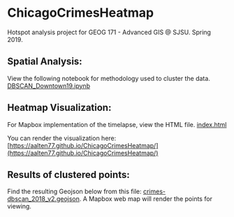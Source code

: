 # ChicagoCrimesHeatmap

Hotspot analysis project for GEOG 171 - Advanced GIS @ SJSU. Spring 2019.

## Spatial Analysis: 
View the following notebook for methodology used to cluster the data.
[DBSCAN_Downtown19.ipynb](https://github.com/aalten77/ChicagoCrimesHeatmap/blob/master/DBSCAN_Downtown19.ipynb)

## Heatmap Visualization:
For Mapbox implementation of the timelapse, view the HTML file. 
[index.html](https://github.com/aalten77/ChicagoCrimesHeatmap/blob/master/index.html)

You can render the visualization here: [https://aalten77.github.io/ChicagoCrimesHeatmap/](https://aalten77.github.io/ChicagoCrimesHeatmap/)

## Results of clustered points: 
Find the resulting Geojson below from this file: 
[crimes-dbscan_2018_v2.geojson](https://github.com/aalten77/ChicagoCrimesHeatmap/blob/master/crimes-dbscan_2018_v2.geojson). A Mapbox web map will render the points for viewing. 
